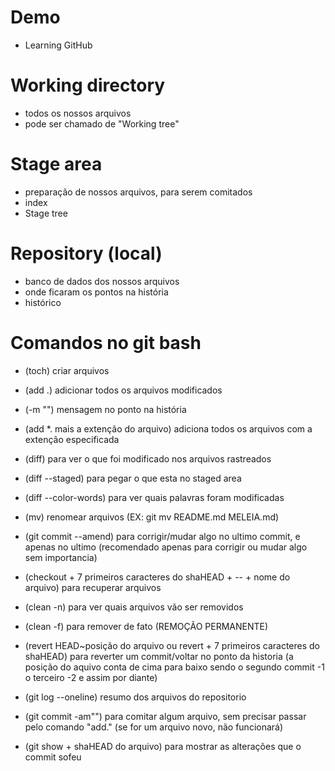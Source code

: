 # Demo
- Learning GitHub

# Working directory
- todos os nossos arquivos
- pode ser chamado de "Working tree"

# Stage area
- preparação de nossos arquivos, para serem comitados
- index
- Stage tree

# Repository (local)
- banco de dados dos nossos arquivos
- onde ficaram os pontos na história
- histórico

# Comandos no git bash
- (toch) 
  criar arquivos

- (add .) 
  adicionar todos os arquivos modificados

- (-m "") 
  mensagem no ponto na história 

- (add *. mais a extenção do arquivo) 
  adiciona todos os arquivos com a extenção especificada

- (diff) 
  para ver o que foi modificado nos arquivos rastreados

- (diff --staged) 
  para pegar o que esta no staged area

- (diff --color-words) 
  para ver quais palavras foram modificadas

- (mv) 
  renomear arquivos
  (EX: git mv README.md MELEIA.md)

- (git commit --amend) 
  para corrigir/mudar algo no ultimo commit, e apenas no ultimo
  (recomendado apenas para corrigir ou mudar algo sem importancia)

- (checkout + 7 primeiros caracteres do shaHEAD + -- + nome do arquivo)
  para recuperar arquivos

- (clean -n) 
  para ver quais arquivos vão ser removidos

- (clean -f) 
  para remover de fato
  (REMOÇÃO PERMANENTE)

- (revert HEAD~posição do arquivo ou revert + 7 primeiros caracteres do shaHEAD) 
  para reverter um commit/voltar no ponto da historia
  (a posição do aquivo conta de cima para baixo sendo o segundo commit -1 o terceiro -2 e assim por diante)

- (git log --oneline)
  resumo dos arquivos do repositorio

- (git commit -am"")
  para comitar algum arquivo, sem precisar passar pelo comando "add."
  (se for um arquivo novo, não funcionará)

- (git show + shaHEAD do arquivo)
  para mostrar as alterações que o commit sofeu